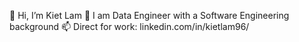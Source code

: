 👋 Hi, I’m Kiet Lam
🔭 I am Data Engineer with a Software Engineering background
📫 Direct for work: linkedin.com/in/kietlam96/

